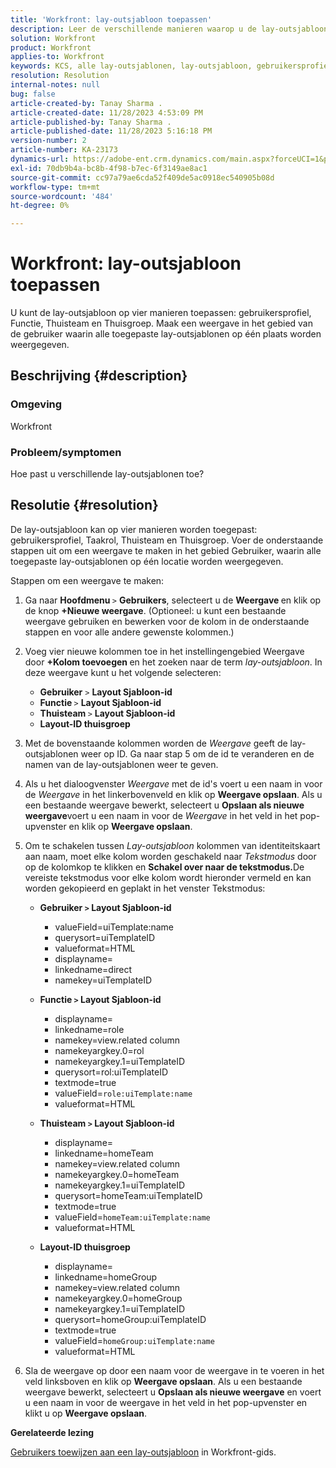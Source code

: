 ```yaml
---
title: 'Workfront: lay-outsjabloon toepassen'
description: Leer de verschillende manieren waarop u de lay-outsjabloon kunt toepassen.
solution: Workfront
product: Workfront
applies-to: Workfront
keywords: KCS, alle lay-outsjablonen, lay-outsjabloon, gebruikersprofiel, taakrol, Home Team, Home Group, Workfront tonen
resolution: Resolution
internal-notes: null
bug: false
article-created-by: Tanay Sharma .
article-created-date: 11/28/2023 4:53:09 PM
article-published-by: Tanay Sharma .
article-published-date: 11/28/2023 5:16:18 PM
version-number: 2
article-number: KA-23173
dynamics-url: https://adobe-ent.crm.dynamics.com/main.aspx?forceUCI=1&pagetype=entityrecord&etn=knowledgearticle&id=be19a899-0e8e-ee11-8179-6045bd006704
exl-id: 70db9b4a-bc8b-4f98-b7ec-6f3149ae8ac1
source-git-commit: cc97a79ae6cda52f409de5ac0918ec540905b08d
workflow-type: tm+mt
source-wordcount: '484'
ht-degree: 0%

---
```


# Workfront: lay-outsjabloon toepassen


U kunt de lay-outsjabloon op vier manieren toepassen: gebruikersprofiel, Functie, Thuisteam en Thuisgroep. Maak een weergave in het gebied van de gebruiker waarin alle toegepaste lay-outsjablonen op één plaats worden weergegeven.

## Beschrijving {#description}


### Omgeving

Workfront



### Probleem/symptomen

Hoe past u verschillende lay-outsjablonen toe?


## Resolutie {#resolution}


De lay-outsjabloon kan op vier manieren worden toegepast: gebruikersprofiel, Taakrol, Thuisteam en Thuisgroep. Voer de onderstaande stappen uit om een weergave te maken in het gebied Gebruiker, waarin alle toegepaste lay-outsjablonen op één locatie worden weergegeven.

Stappen om een weergave te maken:

1. Ga naar <b>Hoofdmenu </b>`>`  <b>Gebruikers</b>, selecteert u de <b>Weergave </b>en klik op de knop <b>+Nieuwe weergave</b>. (Optioneel: u kunt een bestaande weergave gebruiken en bewerken voor de kolom in de onderstaande stappen en voor alle andere gewenste kolommen.)
2. Voeg vier nieuwe kolommen toe in het instellingengebied Weergave door <b>+Kolom toevoegen </b>en het zoeken naar de term *lay-outsjabloon*. In deze weergave kunt u het volgende selecteren:

   - <b>Gebruiker</b> `>`  <b>Layout Sjabloon-id</b>
   - <b>Functie </b>`>`  <b>Layout Sjabloon-id</b>
   - <b>Thuisteam </b>`>`  <b>Layout Sjabloon-id</b>
   - <b>Layout-ID thuisgroep</b>
3. Met de bovenstaande kolommen worden de *Weergave* geeft de lay-outsjablonen weer op ID. Ga naar stap 5 om de id te veranderen en de namen van de lay-outsjablonen weer te geven.
4. Als u het dialoogvenster *Weergave* met de id&#39;s voert u een naam in voor de *Weergave* in het linkerbovenveld en klik op <b>Weergave opslaan</b>. Als u een bestaande weergave bewerkt, selecteert u <b>Opslaan als nieuwe weergave</b>voert u een naam in voor de *Weergave* in het veld in het pop-upvenster en klik op <b>Weergave opslaan</b>.
5. Om te schakelen tussen *Lay-outsjabloon* kolommen van identiteitskaart aan naam, moet elke kolom worden geschakeld naar *Tekstmodus* door op de kolomkop te klikken en <b>Schakel over naar de tekstmodus.</b>De vereiste tekstmodus voor elke kolom wordt hieronder vermeld en kan worden gekopieerd en geplakt in het venster Tekstmodus:
   - <b>Gebruiker `>`  Layout Sjabloon-id </b>
      - valueField=uiTemplate:name
      - querysort=uiTemplateID
      - valueformat=HTML
      - displayname=
      - linkedname=direct
      - namekey=uiTemplateID


   - <b>Functie `>`  Layout Sjabloon-id </b>
      - displayname=
      - linkedname=role
      - namekey=view.related column
      - namekeyargkey.0=rol
      - namekeyargkey.1=uiTemplateID
      - querysort=rol:uiTemplateID
      - textmode=true
      - valueField=`role:uiTemplate:name`
      - valueformat=HTML


   - <b>Thuisteam `>`  Layout Sjabloon-id</b>
      - displayname=
      - linkedname=homeTeam
      - namekey=view.related column
      - namekeyargkey.0=homeTeam
      - namekeyargkey.1=uiTemplateID
      - querysort=homeTeam:uiTemplateID
      - textmode=true
      - valueField=`homeTeam:uiTemplate:name`
      - valueformat=HTML


   - <b>Layout-ID thuisgroep </b>
      - displayname=
      - linkedname=homeGroup
      - namekey=view.related column
      - namekeyargkey.0=homeGroup
      - namekeyargkey.1=uiTemplateID
      - querysort=homeGroup:uiTemplateID
      - textmode=true
      - valueField=`homeGroup:uiTemplate:name`
      - valueformat=HTML
6. Sla de weergave op door een naam voor de weergave in te voeren in het veld linksboven en klik op <b>Weergave opslaan</b>. Als u een bestaande weergave bewerkt, selecteert u <b>Opslaan als nieuwe weergave</b> en voert u een naam in voor de weergave in het veld in het pop-upvenster en klikt u op <b>Weergave opslaan</b>.


<b>Gerelateerde lezing</b>

[Gebruikers toewijzen aan een lay-outsjabloon](https://experienceleague.adobe.com/docs/workfront/using/administration-and-setup/customize/layout-templates/assign-users-to-layout-template.html) in Workfront-gids.
